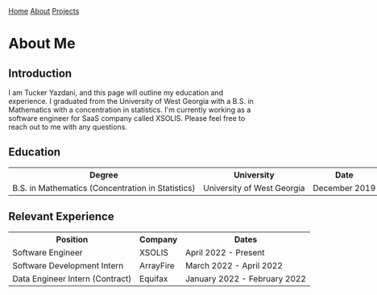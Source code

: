 <html lang="en"> 
<link href="main.css" rel="stylesheet">
<div class="topnav"> 
  <a href="https://tuckeryazdani.github.io/">Home</a>
  <a class="active" href="about.html">About</a>
  <a href="projects.html">Projects</a>
  </div>  
<style>
  table, th, td {
    border: 0px;
    table-layout: fixed;
}
</style>
<head>
<h1> About Me </h1>
</head>
<body>
  <link href="main.css" rel="stylesheet">
  <h2>Introduction</h2>
  <p> I am Tucker Yazdani, and this page will outline my education and experience. I graduated from the University of West Georgia with a B.S. in Mathematics with a concentration in statistics. I'm currently working as a software engineer for SaaS company called XSOLIS. Please feel free to reach out to me with any questions.</p>
    <h2> Education </h2>
    <table style="width:150%">
  <tr>
    <th>Degree</th>
    <th>University</th>
    <th>Date</th>
  </tr>
  <tr>
    <td>B.S. in Mathematics (Concentration in Statistics) </td>
    <td>University of West Georgia</td>
    <td>December 2019</td>
  </tr>
</table>
    <h2>Relevant Experience</h2>
<table style="width:150%">
  <tr>
    <th>Position</th>
    <th>Company</th>
    <th>Dates</th>
  </tr>
  <tr>
    <td>Software Engineer</td>
    <td>XSOLIS</td>
    <td>April 2022 - Present</td>
  </tr>
  <tr>
    <td>Software Development Intern</td>
    <td>ArrayFire</td>
    <td>March 2022 - April 2022</td>
  </tr>
  <tr>
    <td>Data Engineer Intern (Contract)</td>
    <td>Equifax</td>
    <td>January 2022 - February 2022</td>
  </tr>
</table>
